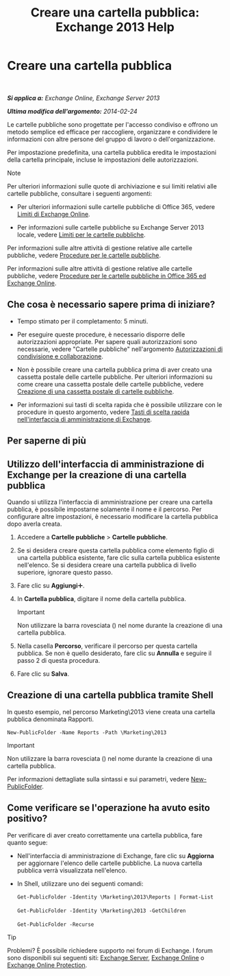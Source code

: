 ﻿---
title: 'Creare una cartella pubblica: Exchange 2013 Help'
TOCTitle: Creare una cartella pubblica
ms:assetid: 6d252e60-c8d0-4efd-b9d7-ba5284a6f8ab
ms:mtpsurl: https://technet.microsoft.com/it-it/library/Bb691104(v=EXCHG.150)
ms:contentKeyID: 50480944
ms.date: 05/22/2018
mtps_version: v=EXCHG.150
f1_keywords:
- Microsoft.Exchange.Management.PublicFolders.NewPublicFolderWizardForm.NewPublicFolderWizardPage
ms.translationtype: MT
---

# Creare una cartella pubblica

 

_**Si applica a:** Exchange Online, Exchange Server 2013_

_**Ultima modifica dell'argomento:** 2014-02-24_

Le cartelle pubbliche sono progettate per l'accesso condiviso e offrono un metodo semplice ed efficace per raccogliere, organizzare e condividere le informazioni con altre persone del gruppo di lavoro o dell'organizzazione.

Per impostazione predefinita, una cartella pubblica eredita le impostazioni della cartella principale, incluse le impostazioni delle autorizzazioni.


> [!NOTE]
> Per ulteriori informazioni sulle quote di archiviazione e sui limiti relativi alle cartelle pubbliche, consultare i seguenti argomenti: 
> <UL>
> <LI>
> <P>Per ulteriori informazioni sulle cartelle pubbliche di Office 365, vedere <A href="https://go.microsoft.com/fwlink/?linkid=391188">Limiti di Exchange Online</A>.</P>
> <LI>
> <P>Per informazioni sulle cartelle pubbliche su Exchange Server 2013 locale, vedere <A href="limits-for-public-folders-exchange-2013-help.md">Limiti per le cartelle pubbliche</A>.</P></LI></UL>



Per informazioni sulle altre attività di gestione relative alle cartelle pubbliche, vedere [Procedure per le cartelle pubbliche](public-folder-procedures-exchange-2013-help.md).

Per informazioni sulle altre attività di gestione relative alle cartelle pubbliche, vedere [Procedure per le cartelle pubbliche in Office 365 ed Exchange Online](https://technet.microsoft.com/it-it/library/jj966272\(v=exchg.150\)).

## Che cosa è necessario sapere prima di iniziare?

  - Tempo stimato per il completamento: 5 minuti.

  - Per eseguire queste procedure, è necessario disporre delle autorizzazioni appropriate. Per sapere quali autorizzazioni sono necessarie, vedere "Cartelle pubbliche" nell'argomento [Autorizzazioni di condivisione e collaborazione](sharing-and-collaboration-permissions-exchange-2013-help.md).

  - Non è possibile creare una cartella pubblica prima di aver creato una cassetta postale delle cartelle pubbliche. Per ulteriori informazioni su come creare una cassetta postale delle cartelle pubbliche, vedere [Creazione di una cassetta postale di cartelle pubbliche](create-a-public-folder-mailbox-exchange-2013-help.md).

  - Per informazioni sui tasti di scelta rapida che è possibile utilizzare con le procedure in questo argomento, vedere [Tasti di scelta rapida nell'interfaccia di amministrazione di Exchange](keyboard-shortcuts-in-the-exchange-admin-center-exchange-online-protection-help.md).

## Per saperne di più

## Utilizzo dell'interfaccia di amministrazione di Exchange per la creazione di una cartella pubblica

Quando si utilizza l'interfaccia di amministrazione per creare una cartella pubblica, è possibile impostarne solamente il nome e il percorso. Per configurare altre impostazioni, è necessario modificare la cartella pubblica dopo averla creata.

1.  Accedere a **Cartelle pubbliche** \> **Cartelle pubbliche**.

2.  Se si desidera creare questa cartella pubblica come elemento figlio di una cartella pubblica esistente, fare clic sulla cartella pubblica esistente nell'elenco. Se si desidera creare una cartella pubblica di livello superiore, ignorare questo passo.

3.  Fare clic su **Aggiungi**![Icona Aggiungi](images/JJ218640.c1e75329-d6d7-4073-a27d-498590bbb558(EXCHG.150).gif "Icona Aggiungi").

4.  In **Cartella pubblica**, digitare il nome della cartella pubblica.
    

    > [!IMPORTANT]
    > Non utilizzare la barra rovesciata (\) nel nome durante la creazione di una cartella pubblica.



5.  Nella casella **Percorso**, verificare il percorso per questa cartella pubblica. Se non è quello desiderato, fare clic su **Annulla** e seguire il passo 2 di questa procedura.

6.  Fare clic su **Salva**.

## Creazione di una cartella pubblica tramite Shell

In questo esempio, nel percorso Marketing\\2013 viene creata una cartella pubblica denominata Rapporti.

    New-PublicFolder -Name Reports -Path \Marketing\2013


> [!IMPORTANT]
> Non utilizzare la barra rovesciata (\) nel nome durante la creazione di una cartella pubblica.



Per informazioni dettagliate sulla sintassi e sui parametri, vedere [New-PublicFolder](https://technet.microsoft.com/it-it/library/aa996405\(v=exchg.150\)).

## Come verificare se l'operazione ha avuto esito positivo?

Per verificare di aver creato correttamente una cartella pubblica, fare quanto segue:

  - Nell'interfaccia di amministrazione di Exchange, fare clic su **Aggiorna** per aggiornare l'elenco delle cartelle pubbliche. La nuova cartella pubblica verrà visualizzata nell'elenco.

  - In Shell, utilizzare uno dei seguenti comandi:
    
        Get-PublicFolder -Identity \Marketing\2013\Reports | Format-List
    
        Get-PublicFolder -Identity \Marketing\2013 -GetChildren
    
        Get-PublicFolder -Recurse


> [!TIP]
> Problemi? È possibile richiedere supporto nei forum di Exchange. I forum sono disponibili sui seguenti siti: <A href="https://go.microsoft.com/fwlink/p/?linkid=60612">Exchange Server</A>, <A href="https://go.microsoft.com/fwlink/p/?linkid=267542">Exchange Online</A> o <A href="https://go.microsoft.com/fwlink/p/?linkid=285351">Exchange Online Protection</A>.


